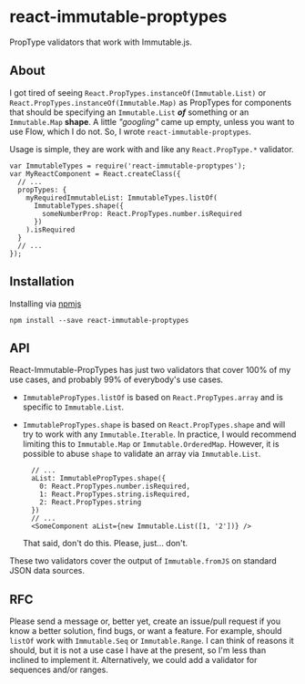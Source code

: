 # react-immutable-proptypes

PropType validators that work with Immutable.js.


## About

I got tired of seeing `React.PropTypes.instanceOf(Immutable.List)` or `React.PropTypes.instanceOf(Immutable.Map)` as PropTypes for components that should be specifying an `Immutable.List` **_of_** something or an `Immutable.Map` **shape**. A little *"googling"* came up empty, unless you want to use Flow, which I do not. So, I wrote `react-immutable-proptypes`.

Usage is simple, they are work with and like any `React.PropType.*` validator.

    var ImmutableTypes = require('react-immutable-proptypes');
    var MyReactComponent = React.createClass({
      // ...
      propTypes: {
        myRequiredImmutableList: ImmutableTypes.listOf(
          ImmutableTypes.shape({
            someNumberProp: React.PropTypes.number.isRequired
          })
        ).isRequired
      }
      // ...
    });


## Installation

Installing via [npmjs](https://www.npmjs.com/package/react-immutable-proptypes)

    npm install --save react-immutable-proptypes


## API

React-Immutable-PropTypes has just two validators that cover 100% of my use cases, and probably 99% of everybody's use cases.

* `ImmutablePropTypes.listOf` is based on `React.PropTypes.array` and is specific to `Immutable.List`.

* `ImmutablePropTypes.shape` is based on `React.PropTypes.shape` and will try to work with any `Immutable.Iterable`. In practice, I would recommend limiting this to `Immutable.Map` or `Immutable.OrderedMap`. However, it is possible to abuse `shape` to validate an array via `Immutable.List`.

        // ...
        aList: ImmutablePropTypes.shape({
          0: React.PropTypes.number.isRequired,
          1: React.PropTypes.string.isRequired,
          2: React.PropTypes.string
        })
        // ...
        <SomeComponent aList={new Immutable.List([1, '2'])} />

    That said, don't do this. Please, just... don't.

These two validators cover the output of `Immutable.fromJS` on standard JSON data sources.


## RFC

Please send a message or, better yet, create an issue/pull request if you know a better solution, find bugs, or want a feature. For example, should `listOf` work with `Immutable.Seq` or `Immutable.Range`. I can think of reasons it should, but it is not a use case I have at the present, so I'm less than inclined to implement it. Alternatively, we could add a validator for sequences and/or ranges.
